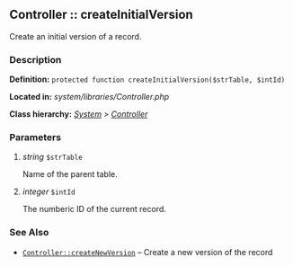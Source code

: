 
Controller :: createInitialVersion
-------------------------------------------

Create an initial version of a record.


### Description ###

**Definition:** `protected function createInitialVersion($strTable, $intId)`

**Located in:** *system/libraries/Controller.php*

**Class hierarchy:** *[System](../System.php) > [Controller](../Controller.php)*


### Parameters ###

1. *string* `$strTable`

	Name of the parent table.

2. *integer* `$intId`

	The numberic ID of the current record.
	

### See Also ###

- [`Controller::createNewVersion`](createNewVersion.md) – Create a new version of the record